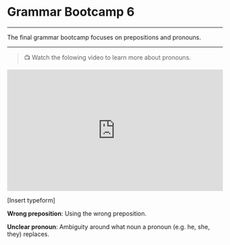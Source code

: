 # Grammar Bootcamp 6

---

The final grammar bootcamp focuses on prepositions and pronouns.

---

> 📺 Watch the folowing video to learn more about pronouns.

<div style="position: relative; padding-bottom: 56.25%; height: 0;"><iframe src="https://www.youtube.com/embed/TMkXZ7cv1ik" title="YouTube video player" frameborder="0" allow="accelerometer; autoplay; clipboard-write; encrypted-media; gyroscope; picture-in-picture" allowfullscreen style="position: absolute; top: 0; left: 0; width: 100%; height: 100%;"></iframe></div>

[Insert typeform]

**Wrong preposition**: Using the wrong preposition.

**Unclear pronoun**: Ambiguity around what noun a pronoun (e.g. he, she, they) replaces.
